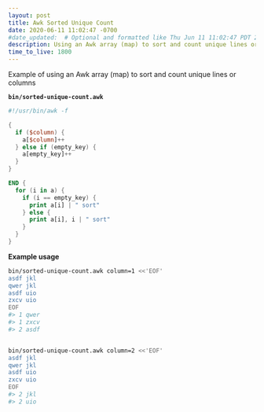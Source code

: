 ```yaml
---
layout: post
title: Awk Sorted Unique Count
date: 2020-06-11 11:02:47 -0700
#date_updated:  # Optional and formatted like Thu Jun 11 11:02:47 PDT 2020 above
description: Using an Awk array (map) to sort and count unique lines or columns
time_to_live: 1800
---
```




Example of using an Awk array (map) to sort and count unique lines or columns


**`bin/sorted-unique-count.awk`**


```awk
#!/usr/bin/awk -f

{
  if ($column) {
    a[$column]++
  } else if (empty_key) {
    a[empty_key]++
  }
}

END {
  for (i in a) {
    if (i == empty_key) {
      print a[i] | " sort"
    } else {
      print a[i], i | " sort"
    }
  }
}
```


**Example usage**


```bash
bin/sorted-unique-count.awk column=1 <<'EOF'
asdf jkl
qwer jkl
asdf uio
zxcv uio
EOF
#> 1 qwer
#> 1 zxcv
#> 2 asdf


bin/sorted-unique-count.awk column=2 <<'EOF'
asdf jkl
qwer jkl
asdf uio
zxcv uio
EOF
#> 2 jkl
#> 2 uio
```
